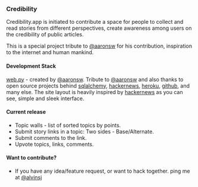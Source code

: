 ### Credibility
Credibility.app is initiated to contribute a space for people to collect and read stories from different perspectives, create awareness among users on the credibility of public articles.

This is a special project tribute to [@aaronsw](http://aaronsw.com) for his contribution, inspiration to the internet and human mankind.

#### Development Stack
[web.py](http://webpy.org) - created by [@aaronsw](http://aaronsw.com). Tribute to [@aaronsw](http://aaronsw.com) and also thanks to open source projects behind [sqlalchemy](http://www.sqlalchemy.org/), [hackernews](https://news.ycombinator.com/), [heroku](http://heroku.com), [github](http://github.com/), and many else. The site layout is heavily inspired by [hackernews](https://news.ycombinator.com/) as you can see, simple and sleek interface. 

#### Current release
- Topic walls - list of sorted topics by points.
- Submit story links in a topic: Two sides - Base/Alternate.
- Submit comments to the link.
- Upvote topics, links, comments.

#### Want to contribute?
- If you have any idea/feature request, or want to hack together. ping me at [@alvinsj](http://twitter.com/alvinsj)

